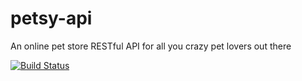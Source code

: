 # petsy-api
An online pet store RESTful API for all you crazy pet lovers out there

[![Build Status](https://travis-ci.org/mike-melo/petsy-api.svg?branch=master)](https://travis-ci.org/mike-melo/petsy-api)
